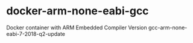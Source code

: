 # docker-arm-none-eabi-gcc
Docker container with ARM Embedded Compiler 
Version gcc-arm-none-eabi-7-2018-q2-update
